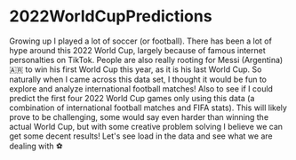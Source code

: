 # 2022WorldCupPredictions
Growing up I played a lot of soccer (or football). There has been a lot of hype around this 2022 World Cup, largely because of famous internet personalties on TikTok. People are also really rooting for Messi (Argentina) :argentina: to win his first World Cup this year, as it is his last World Cup. So naturally when I came across this data set, I thought it would be fun to explore and analyze international football matches! Also to see if I could predict the first four 2022 World Cup games only using this data (a combination of international football matches and FIFA stats). This will likely prove to be challenging, some would say even harder than winning the actual World Cup, but with some creative problem solving I believe we can get some decent results! Let's see load in the data and see what we are dealing with ⚽
